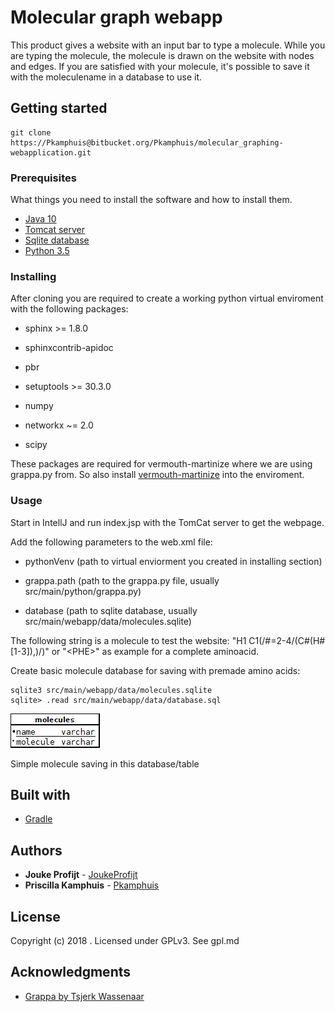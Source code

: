 # Molecular graph webapp

This product gives a website with an input bar to type a molecule. While you are typing the molecule, the molecule is drawn on the website with nodes and edges.
If you are satisfied with your molecule, it's possible to save it with the moleculename in a database to use it.

## Getting started

```
git clone https://Pkamphuis@bitbucket.org/Pkamphuis/molecular_graphing-webapplication.git
```

### Prerequisites

What things you need to install the software and how to install them.

* [Java 10](https://www.oracle.com/technetwork/java/javase/downloads/java-archive-javase10-4425482.html)
* [Tomcat server](http://tomcat.apache.org/)
* [Sqlite database](https://www.sqlite.org/index.html)
* [Python 3.5](https://www.python.org/downloads/release/python-350/)

### Installing

After cloning you are required to create a working python virtual enviroment with the following packages:

* sphinx >= 1.8.0

* sphinxcontrib-apidoc

* pbr

* setuptools >= 30.3.0

* numpy

* networkx ~= 2.0

* scipy

These packages are required for vermouth-martinize where we are using grappa.py from.
So also install [vermouth-martinize](https://github.com/marrink-lab/vermouth-martinize) into the enviroment.


### Usage
Start in IntellJ and run index.jsp with the TomCat server to get the webpage.

Add the following parameters to the web.xml file: 
* pythonVenv (path to virtual enviorment you created in installing section)

* grappa.path (path to the grappa.py file, usually src/main/python/grappa.py)

* database (path to sqlite database, usually src/main/webapp/data/molecules.sqlite)


The following string is a molecule to test the website: "H1 C1(/#=2-4/(C#(H#[1-3]),)/)" or "\<PHE>" as example for a complete aminoacid.

Create basic molecule database for saving with premade amino acids:

```
sqlite3 src/main/webapp/data/molecules.sqlite
sqlite> .read src/main/webapp/data/database.sql
```

![Very simple molecule saving](Diagrams/Simple_MoleculeDB.png)

Simple molecule saving in this database/table

## Built with
* [Gradle](https://gradle.org/)

## Authors

* **Jouke Profijt** - [JoukeProfijt](https://bitbucket.org/JoukeProfijt/)
* **Priscilla Kamphuis** - [Pkamphuis](https://bitbucket.org/Pkamphuis/)


## License
Copyright (c) 2018 <Priscilla Kamphuis and Jouke Profijt>.
Licensed under GPLv3. See gpl.md


## Acknowledgments

* [Grappa by Tsjerk Wassenaar](https://github.com/marrink-lab/vermouth-martinize/tree/master/vermouth/graphing)